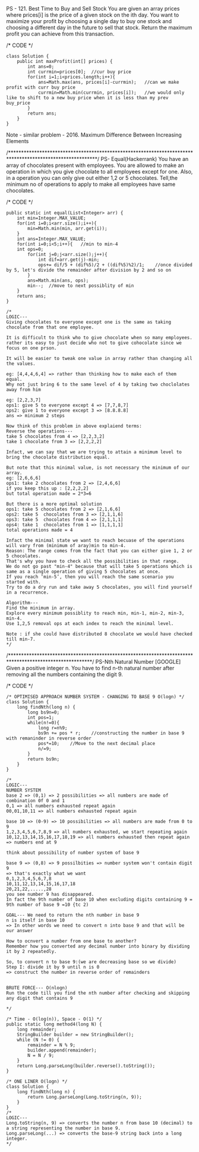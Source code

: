 PS - 121. Best Time to Buy and Sell Stock
You are given an array prices where prices[i] is the price of a given stock on the ith day.
You want to maximize your profit by choosing a single day to buy one stock and choosing a different day in the future to sell that stock.
Return the maximum profit you can achieve from this transaction.

/* CODE */
```
class Solution {
    public int maxProfit(int[] prices) {
        int ans=0;
        int currmin=prices[0];  //cur buy price
        for(int i=1;i<prices.length;i++){
            ans=Math.max(ans, prices[i]-currmin);   //can we make profit with curr buy price
            currmin=Math.min(currmin, prices[i]);   //we would only like to shift to a new buy price when it is less than my prev buy_price
        }
        return ans;
    }
}
```
Note - similar problem - 2016. Maximum Difference Between Increasing Elements


/**********************************************************************************************************/
PS- Equal(Hackerrank)
You have an array of chocolates present with employees. 
You are allowed to make an operation in which you give chocolate to all employees except for one.
Also, in a operation you can only give out either 1,2 or 5 chocolates.
Tell,the minimum no of operations to apply to make all employees have same chocolates.

/* CODE */
```
public static int equal(List<Integer> arr) {
    int min=Integer.MAX_VALUE;
    for(int i=0;i<arr.size();i++){
        min=Math.min(min, arr.get(i));
    }
    int ans=Integer.MAX_VALUE;
    for(int i=0;i<5;i++){   //min to min-4
    int ops=0;
        for(int j=0;j<arr.size();j++){
            int dif=arr.get(j)-min;
            ops+= dif/5 + (dif%5)/2 + ((dif%5)%2)/1;    //once divided by 5, let's divide the remainder after division by 2 and so on
        }
        ans=Math.min(ans, ops);
        min--;  //move to next possiblity of min
    }
    return ans;
}

/*
LOGIC---
Giving chocolates to everyone except one is the same as taking chocolate from that one employee.

It is difficult to think who to give chocolate when so many employees.
rather its easy to just decide who not to give cohocolate since we focus on one prson.

It will be easier to tweak one value in array rather than changing all the values.

eg: [4,4,4,6,4] => rather than thinking how to make each of them equal.
Why not just bring 6 to the same level of 4 by taking two choclolates away from him

eg: [2,2,3,7]
ops1: give 5 to everyone except 4 => [7,7,8,7]
ops2: give 1 to everyone except 3 => [8.8.8.8]
ans => minimum 2 steps

Now think of this problem in above explaiend terms:
Reverse the operations---
take 5 chocolates from 4 => [2,2,3,2]
take 1 chocolate from 3 => [2,2,2,2]

Infact, we can say that we are trying to attain a minimum level to bring the chocolate distribution equal.

But note that this minimal value, is not necessary the minimum of our array.
eg: [2,6,6,6]
ops1: take 2 chocolates from 2 => [2,4,6,6]
if you keep this up : [2,2,2,2]
but total operation made = 2*3=6

But there is a more optimal solution
ops1: take 5 chocolates from 2 => [2,1,6,6]
ops2: take 5  chocolates from 3 => [2,1,1,6]
ops3: take 5  chocolates from 4 => [2,1,1,1]
ops4: take 1  chocolates from 1 => [1,1,1,1]
total operations made = 4 

Infact the minimal state we want to reach becuase of the operations will vary from (minimum of aray)min to min-4.
Reason: The range comes from the fact that you can either give 1, 2 or 5 chocolates. 
That's why you have to check all the possibilities in that range. 
We do not go past "min-4" because that will take 5 operations which is same as a single operation of giving 5 chocolates at once.
If you reach ‘min-5’, then you will reach the same scenario you started with.
Try to do a dry run and take away 5 chocolates, you will find yourself in a recurrence.

Algorithm---
Find the minimum in array. 
Explore every minimum possiblity to reach min, min-1, min-2, min-3, min-4.
Use 1,2,5 removal ops at each index to reach the minimal level.

Note : if she could have distributed 8 chocolate we would have checked till min-7.
*/
```

/********************************************************************************************************/
PS-Nth Natural Number [GOOGLE]
Given a positive integer n. You have to find n-th natural number after removing all the numbers containing the digit 9.

/* CODE */
```
/* OPTIMISED APPROACH NUMBER SYSTEM - CHANGING TO BASE 9 O(logn) */
class Solution {
    long findNth(long n) {
        long bs9n=0;
        int pos=1;
        while(n!=0){
            long r=n%9;
            bs9n += pos * r;    //constructing the number in base 9 with remaninder in reverse order
            pos*=10;    //Move to the next decimal place
            n/=9;
        }
        return bs9n;
    }
}

/*
LOGIC---
NUMBER SYSTEM
base 2 => (0,1) => 2 possibilities => all numbers are made of combination 0f 0 and 1
0,1 => all numbers exhausted repeat again
00,01,10,11 => all numbers exhausted repeat again

base 10 => (0-9) => 10 possibilities => all numbers are made from 0 to 9
1,2,3,4,5,6,7,8,9 => all numbers exhausted, we start repeating again
10,12,13,14,15,16,17,18,19 => all numbers exhausted then repeat again
=> numbers end at 9

think about possibility of number system of base 9

base 9 => (0,8) => 9 possilbities => number system won't contain digit 9
=> that's exactly what we want
0,1,2,3,4,5,6,7,8
10,11,12,13,14,15,16,17,18
20,21,22,.....,28
you see number 9 has disappeared.
In fact the 9th number of base 10 when excluding digits containing 9 = 9th number of base 9 =10 {tc 2)

GOAL--- We need to return the nth number in base 9
n is itself in base 10
=> In other words we need to convert n into base 9 and that will be our answer

How to ocnvert a number from one base to another?
Remember how you converted any decimal number into binary by dividing it by 2 repeatedly.

So, to convert n to base 9:(we are decreasing base so we divide)
Step I: divide it by 9 until n is 0
=> construct the number in reverse order of remainders


BRUTE FORCE--- O(nlogn)
Run the code till you find the nth number after checking and skipping any digit that contains 9

*/
```
```
/* Time - O(log(n)), Space - O(1) */
public static long method4(long N) {
    long remainder;
    StringBuilder builder = new StringBuilder();
    while (N != 0) {
        remainder = N % 9;
        builder.append(remainder);
        N = N / 9;
    }
    return Long.parseLong(builder.reverse().toString());
}
```
```
/* ONE LINER O(logn) */
class Solution {
    long findNth(long n) {
        return Long.parseLong(Long.toString(n, 9));
    }
}
/*
LOGIC---
Long.toString(n, 9) => converts the number n from base 10 (decimal) to a string representing the number in base 9.
Long.parseLong(...) => converts the base-9 string back into a long integer.
*/
```